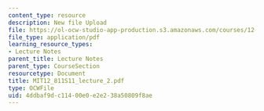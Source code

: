 ```yaml
---
content_type: resource
description: New file Upload
file: https://ol-ocw-studio-app-production.s3.amazonaws.com/courses/12-811-tropical-meteorology-spring-2011/4ddbaf9dc11400e0e2e238a50809f8ae_MIT12_811S11_lecture_2.pdf
file_type: application/pdf
learning_resource_types:
- Lecture Notes
parent_title: Lecture Notes
parent_type: CourseSection
resourcetype: Document
title: MIT12_811S11_lecture_2.pdf
type: OCWFile
uid: 4ddbaf9d-c114-00e0-e2e2-38a50809f8ae
---
```

